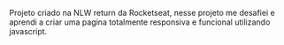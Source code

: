 Projeto criado na NLW return da Rocketseat,
nesse projeto me desafiei e aprendi a criar uma pagina totalmente responsiva e funcional utilizando javascript.
